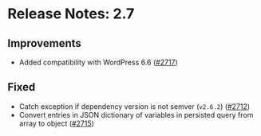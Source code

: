 # Release Notes: 2.7

## Improvements

- Added compatibility with WordPress 6.6 ([#2717](https://github.com/GatoGraphQL/GatoGraphQL/pull/2717))

## Fixed

- Catch exception if dependency version is not semver (`v2.6.2`) ([#2712](https://github.com/GatoGraphQL/GatoGraphQL/pull/2712))
- Convert entries in JSON dictionary of variables in persisted query from array to object ([#2715](https://github.com/GatoGraphQL/GatoGraphQL/pull/2715))
